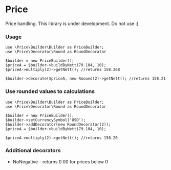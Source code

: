 Price
===========

Price handling. This library is under development. Do not use :)

### Usage
```
use \Price\Builder\Builder as PriceBuilder;
use \Price\Decorator\Round as RoundDecorator

$builder = new PriceBuilder();
$priceA = $builder->buildByNett(79.104, 10);
$priceA->multiply(2)->getNett(); //returns 158.208

$builder->decorate($priceA, new Roound(2)->getNett(); //returns 158.21
```

### Use rounded values to calculations
```
use \Price\Builder\Builder as PriceBuilder;
use \Price\Decorator\Round as RoundDecorator

$builder = new PriceBuilder();
$builder->setCurrencySymbol('USD');
$builder->addDecorator(new RoundDecorator(2));
$priceA = $builder->buildByNett(79.104, 10);

$priceA->multiply(2)->getNett(); //returns 158.20
```

### Additional decorators
* NoNegative - returns 0.00 for prices below 0